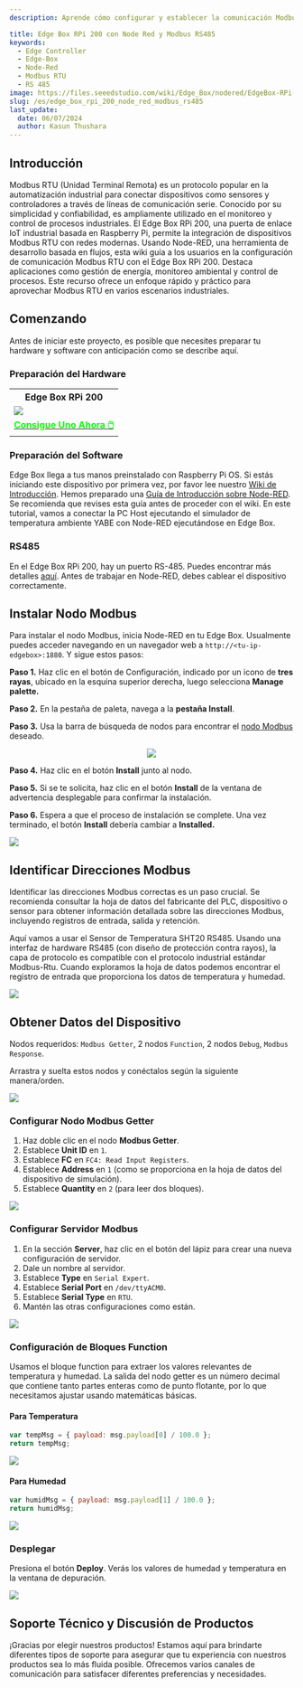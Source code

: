 ```yaml
---
description: Aprende cómo configurar y establecer la comunicación Modbus RTU usando el Edge Box RPi 200 y Node-RED. Esta guía cubre la instalación del nodo Modbus, la configuración del getter y servidor Modbus, y el uso de bloques de función para extraer datos de temperatura y humedad. Sigue las instrucciones paso a paso para integrar sin problemas dispositivos Modbus RTU con tu configuración de IoT industrial. Logra un monitoreo y control eficiente de tus procesos con facilidad.

title: Edge Box RPi 200 con Node Red y Modbus RS485
keywords:
  - Edge Controller
  - Edge-Box
  - Node-Red
  - Modbus RTU
  - RS 485
image: https://files.seeedstudio.com/wiki/Edge_Box/nodered/EdgeBox-RPi-200-font.jpg
slug: /es/edge_box_rpi_200_node_red_modbus_rs485
last_update:
  date: 06/07/2024
  author: Kasun Thushara
---
```


## Introducción

Modbus RTU (Unidad Terminal Remota) es un protocolo popular en la automatización industrial para conectar dispositivos como sensores y controladores a través de líneas de comunicación serie. Conocido por su simplicidad y confiabilidad, es ampliamente utilizado en el monitoreo y control de procesos industriales. El Edge Box RPi 200, una puerta de enlace IoT industrial basada en Raspberry Pi, permite la integración de dispositivos Modbus RTU con redes modernas. Usando Node-RED, una herramienta de desarrollo basada en flujos, esta wiki guía a los usuarios en la configuración de comunicación Modbus RTU con el Edge Box RPi 200. Destaca aplicaciones como gestión de energía, monitoreo ambiental y control de procesos. Este recurso ofrece un enfoque rápido y práctico para aprovechar Modbus RTU en varios escenarios industriales.

## Comenzando

Antes de iniciar este proyecto, es posible que necesites preparar tu hardware y software con anticipación como se describe aquí.

### Preparación del Hardware

<div class="table-center">
 <table class="table-nobg">
    <tr class="table-trnobg">
      <th class="table-trnobg">Edge Box RPi 200</th>
  </tr>
    <tr class="table-trnobg"></tr>
  <tr class="table-trnobg">
   <td class="table-trnobg"><div style={{textAlign:'center'}}><img src="https://media-cdn.seeedstudio.com/media/catalog/product/cache/bb49d3ec4ee05b6f018e93f896b8a25d/1/-/1-102991599_edgebox-rpi-200-first.jpg" style={{width:300, height:'auto'}}/></div></td>
  </tr>
    <tr class="table-trnobg"></tr>
  <tr class="table-trnobg">
   <td class="table-trnobg"><div class="get_one_now_container" style={{textAlign: 'center'}}><a class="get_one_now_item" href="https://www.seeedstudio.com/EdgeBox-RPi-200-CM4104016-p-5486.html" target="_blank">
              <strong><span><font color={'FFFFFF'} size={"4"}> Consigue Uno Ahora 🖱️</font></span></strong>
          </a></div></td>
        </tr>
    </table>
</div>

### Preparación del Software

Edge Box llega a tus manos preinstalado con Raspberry Pi OS. Si estás iniciando este dispositivo por primera vez, por favor lee nuestro [Wiki de Introducción](https://wiki.seeedstudio.com/es/Edge_Box_introduction/). Hemos preparado una [Guía de Introducción sobre Node-RED](https://wiki.seeedstudio.com/es/Edge-Box-Getting-Started-with-Node-Red/). Se recomienda que revises esta guía antes de proceder con el wiki. En este tutorial, vamos a conectar la PC Host ejecutando el simulador de temperatura ambiente YABE con Node-RED ejecutándose en Edge Box.

### RS485

En el Edge Box RPi 200, hay un puerto RS-485. Puedes encontrar más detalles [aquí](https://wiki.seeedstudio.com/es/Edge_Box_introduction/#serial-ports--rs232-and-rs485). Antes de trabajar en Node-RED, debes cablear el dispositivo correctamente.

## Instalar Nodo Modbus

Para instalar el nodo Modbus, inicia Node-RED en tu Edge Box. Usualmente puedes acceder navegando en un navegador web a `http://<tu-ip-edgebox>:1880`. Y sigue estos pasos:

**Paso 1.** Haz clic en el botón de Configuración, indicado por un icono de **tres rayas**, ubicado en la esquina superior derecha, luego selecciona **Manage palette.**

**Paso 2.** En la pestaña de paleta, navega a la **pestaña Install**.

**Paso 3.** Usa la barra de búsqueda de nodos para encontrar el [nodo Modbus](https://flows.nodered.org/node/node-red-contrib-modbus) deseado.

<center><img width={600} src="https://files.seeedstudio.com/wiki/Edge_Box/nodered/pallet.PNG" /></center>

**Paso 4.** Haz clic en el botón **Install** junto al nodo.

**Paso 5.** Si se te solicita, haz clic en el botón **Install** de la ventana de advertencia desplegable para confirmar la instalación.

**Paso 6.** Espera a que el proceso de instalación se complete. Una vez terminado, el botón **Install** debería cambiar a **Installed.**

<div style={{textAlign:'center'}}><img src="https://files.seeedstudio.com/wiki/Edge_Box/nodered/nodered-edgebox1.gif" style={{width:800, height:'auto'}}/></div>

## Identificar Direcciones Modbus

Identificar las direcciones Modbus correctas es un paso crucial. Se recomienda consultar la hoja de datos del fabricante del PLC, dispositivo o sensor para obtener información detallada sobre las direcciones Modbus, incluyendo registros de entrada, salida y retención.

Aquí vamos a usar el Sensor de Temperatura SHT20 RS485. Usando una interfaz de hardware RS485 (con diseño de protección contra rayos), la capa de protocolo es compatible con el protocolo industrial estándar Modbus-Rtu. Cuando exploramos la hoja de datos podemos encontrar el registro de entrada que proporciona los datos de temperatura y humedad.

<div style={{textAlign:'center'}}><img src="https://files.seeedstudio.com/wiki/Edge_Box/nodered/datasheet.PNG" style={{width:600,
height:'auto'}}/></div>

## Obtener Datos del Dispositivo

Nodos requeridos: `Modbus Getter`, 2 nodos `Function`, 2 nodos `Debug`, `Modbus Response`.

Arrastra y suelta estos nodos y conéctalos según la siguiente manera/orden.

<div style={{textAlign:'center'}}><img src="https://files.seeedstudio.com/wiki/Edge_Box/nodered/flow-rtu.PNG" style={{width:600,
height:'auto'}}/></div>

### Configurar Nodo Modbus Getter

1. Haz doble clic en el nodo **Modbus Getter**.
2. Establece **Unit ID** en `1`.
3. Establece **FC** en `FC4: Read Input Registers`.
4. Establece **Address** en `1` (como se proporciona en la hoja de datos del dispositivo de simulación).
5. Establece **Quantity** en `2` (para leer dos bloques).

<div style={{textAlign:'center'}}><img src="https://files.seeedstudio.com/wiki/Edge_Box/nodered/modbus_getter.PNG" style={{width:600,
height:'auto'}}/></div>

### Configurar Servidor Modbus

1. En la sección **Server**, haz clic en el botón del lápiz para crear una nueva configuración de servidor.
2. Dale un nombre al servidor.
3. Establece **Type** en `Serial Expert`.
4. Establece **Serial Port** en `/dev/ttyACM0`.
5. Establece **Serial Type** en `RTU`.
6. Mantén las otras configuraciones como están.

<div style={{textAlign:'center'}}><img src="https://files.seeedstudio.com/wiki/Edge_Box/nodered/modbus_server_rtu.PNG" style={{width:600,
height:'auto'}}/></div>

### Configuración de Bloques Function

Usamos el bloque function para extraer los valores relevantes de temperatura y humedad. La salida del nodo getter es un número decimal que contiene tanto partes enteras como de punto flotante, por lo que necesitamos ajustar usando matemáticas básicas.

#### Para Temperatura

```javascript
var tempMsg = { payload: msg.payload[0] / 100.0 };
return tempMsg;
```

<div style={{textAlign:'center'}}><img src="https://files.seeedstudio.com/wiki/Edge_Box/nodered/temp_javascript.PNG" style={{width:600,
height:'auto'}}/></div>

#### Para Humedad

```javascript
var humidMsg = { payload: msg.payload[1] / 100.0 };
return humidMsg;
```

<div style={{textAlign:'center'}}><img src="https://files.seeedstudio.com/wiki/Edge_Box/nodered/hum_javascript.PNG" style={{width:600,
height:'auto'}}/></div>

### Desplegar

Presiona el botón **Deploy**. Verás los valores de humedad y temperatura en la ventana de depuración.

<div style={{textAlign:'center'}}><img src="https://files.seeedstudio.com/wiki/Edge_Box/nodered/rtu2.gif" style={{width:800,
height:'auto'}}/></div>

## Soporte Técnico y Discusión de Productos

¡Gracias por elegir nuestros productos! Estamos aquí para brindarte diferentes tipos de soporte para asegurar que tu experiencia con nuestros productos sea lo más fluida posible. Ofrecemos varios canales de comunicación para satisfacer diferentes preferencias y necesidades.

<div class="button_tech_support_container">
<a href="https://forum.seeedstudio.com/" class="button_forum"></a>
<a href="https://www.seeedstudio.com/contacts" class="button_email"></a>
</div>

<div class="button_tech_support_container">
<a href="https://discord.gg/eWkprNDMU7" class="button_discord"></a>
<a href="https://github.com/Seeed-Studio/wiki-documents/discussions/69" class="button_discussion"></a>
</div>
